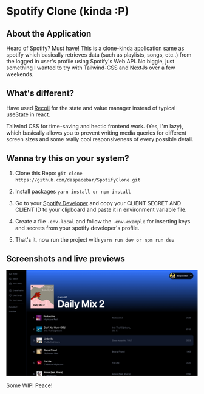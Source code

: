 # Spotify Clone (kinda :P)

## About the Application

Heard of Spotify? Must have! This is a clone-kinda application same as spotify which basically retrieves data (such as playlists, songs, etc..) from the logged in user's profile using Spotify's Web API. No biggie, just something I wanted to try with Tailwind-CSS and NextJs over a few weekends.

## What's different?

Have used [Recoil](https://recoiljs.org/docs/introduction/getting-started/) for the state and value manager instead of typical useState in react.

Tailwind CSS for time-saving and hectic frontend work. (Yes, I'm lazy), which basically allows you to prevent writing media queries for different screen sizes and some really cool responsiveness of every possible detail.

## Wanna try this on your system?

1. Clone this Repo: `git clone https://github.com/daspacebar/SpotifyClone.git`

2. Install packages `yarn install or npm install`

3. Go to your [Spotify Developer](https://developer.spotify.com/dashboard/applications) and copy your CLIENT SECRET AND CLIENT ID to your clipboard and paste it in environment variable file.

4. Create a file `.env.local` and follow the `.env.example` for inserting keys and secrets from your spotify developer's profile.

5. That's it, now run the project with `yarn run dev or npm run dev`

## Screenshots and live previews

![Home Page of a Playlist](home.png)

Some WIP! Peace!

